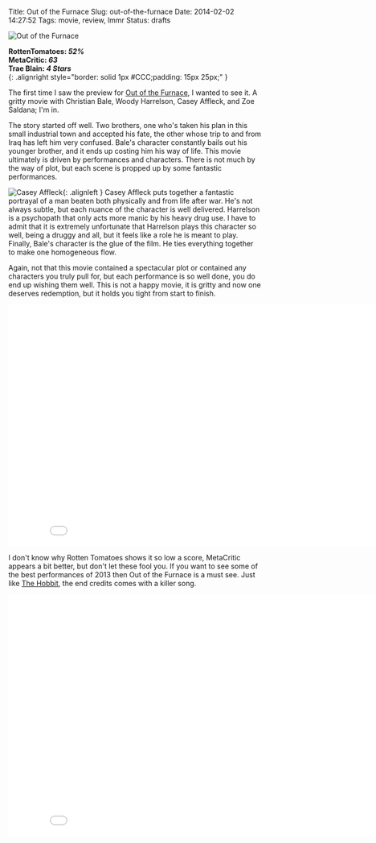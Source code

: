 Title: Out of the Furnace
Slug: out-of-the-furnace
Date: 2014-02-02 14:27:52
Tags: movie, review, lmmr
Status: drafts

![Out of the Furnace]({filename}../static/images/2014/outofthefurnace.jpg "Out of the Furnace")

**RottenTomatoes: _52%_**<br />
**MetaCritic: _63_**<br />
**Trae Blain: _4 Stars_**<br />
{: .alignright style="border: solid 1px #CCC;padding: 15px 25px;" }

The first time I saw the preview for [Out of the Furnace][furnace], I wanted to see it.  A gritty movie with Christian Bale, Woody Harrelson, Casey Affleck, and Zoe Saldana; I'm in.

The story started off well.  Two brothers, one who's taken his plan in this small industrial town and accepted his fate, the other whose trip to and from Iraq has left him very confused.  Bale's character constantly bails out his younger brother, and it ends up costing him his way of life.  This movie ultimately is driven by performances and characters.  There is not much by the way of plot, but each scene is propped up by some fantastic performances.  

![Casey Affleck]({filename}../static/2014/caseyaffleck.jpg "Casey Affleck"){: .alignleft }
Casey Affleck puts together a fantastic portrayal of a man beaten both physically and from life after war.  He's not always subtle, but each nuance of the character is well delivered.  Harrelson is a psychopath that only acts more manic by his heavy drug use.  I have to admit that it is extremely unfortunate that Harrelson plays this character so well, being a druggy and all, but it feels like a role he is meant to play.  Finally, Bale's character is the glue of the film.  He ties everything together to make one homogeneous flow.  

Again, not that this movie contained a spectacular plot or contained any characters you truly pull for, but each performance is so well done, you do end up wishing them well.  This is not a happy movie, it is gritty and now one deserves redemption, but it holds you tight from start to finish.

<iframe width="853" height="480" src="//www.youtube-nocookie.com/embed/ClzRVlMhU2E?rel=0" frameborder="0" allowfullscreen></iframe>

I don't know why Rotten Tomatoes shows it so low a score, MetaCritic appears a bit better, but don't let these fool you.  If you want to see some of the best performances of 2013 then Out of the Furnace is a must see.  Just like [The Hobbit][hobbit], the end credits comes with a killer song.

<iframe width="853" height="480" src="//www.youtube-nocookie.com/embed/hNPO_u0kMng?rel=0" frameborder="0" allowfullscreen></iframe>

[furnace]: https://www.rottentomatoes.com/m/out_of_the_furnace/
[hobbit]: {filename}./the-hobbit-the-desolation-of-smaug.md
